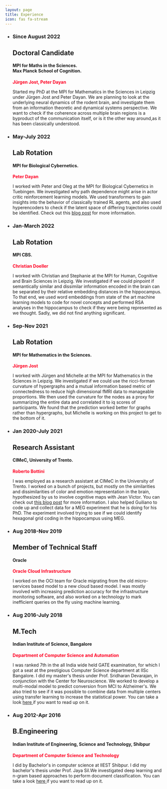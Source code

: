 ```yaml
---
layout: page
title: Experience
icon: fas fa-stream
---
```


<link href="https://fonts.googleapis.com/css2?family=Montserrat:wght@300;400;500&display=swap" rel="stylesheet">
<body>
    <div class="timeline">
        <ul>
            <li>
                <div class="content">
                <div class="time">
                    <h3>Since August 2022</h3>
                </div>
                    <h2>Doctoral Candidate</h2>
                    <h4>MPI for Maths in the Sciences. <br> Max Planck School of Cognition.</h4>
                    <p style="color:#ff0022;"><b>Jürgen Jost, Peter Dayan</b></p>
                    <p>Started my PhD at the MPI for Mathematics in the Sciences in Leipzig under Jürgen Jost and Peter Dayan. We are planning to look at the underlying neural dynamics of the rodent brain, and investigate them from an information theoretic and dynamical systems perspective. We want to check if the coherence across multiple brain regions is a byproduct of the communication itself, or is it the other way around,as it has been classically understood.</p>
                </div>
            </li>
            <li>
                <div class="content">
                    <div class="time">
                        <h3>May-July 2022</h3>
                    </div>
                    <h2>Lab Rotation</h2>
                    <h4>MPI for Biological Cybernetics.</h4>
                    <p style="color:#ff0022;"><b>Peter Dayan</b></p>
                    <p>I worked with Peter and Oleg at the MPI for Biological Cybernetics in Tuebingen. We investigated why path dependence might arise in actor critic reinforcement learning models. We used transformers to gain insights into the behavior of classically trained RL agents, and also used hyperencoders to check if the latent space of differing trajectories could be identified. Check out this <a href="">blog post</a> for more information.</p>
                </div>
            </li>
            <li>
                <div class="content">
                    <div class="time">
                        <h3>Jan-March 2022</h3>
                    </div>
                    <h2>Lab Rotation</h2>
                    <h4>MPI CBS.</h4>
                    <p style="color:#ff0022;"><b>Christian Doeller</b></p>
                    <p>I worked with Christian and Stephanie at the MPI for Human, Cognitive and Brain Sciences in Leipzig. We investigated if we could pinpoint if semantically similar and dissimilar information encoded in the brain can be separated by their relative embedding distances in the hippocampus. To that end, we used word embeddings from state of the art machine learning models to code for novel concepts and performed RSA analyses in the hippocampus to check if they were being represented as we thought. Sadly, we did not find anything significant. </p>
                </div>
            </li>
            <li>
                <div class="content">
                    <div class="time">
                        <h3>Sep-Nov 2021</h3>
                    </div>
                    <h2>Lab Rotation</h2>
                    <h4>MPI for Mathematics in the Sciences.</h4>
                    <p style="color:#ff0022;"><b>Jürgen Jost</b></p>
                    <p>I worked with Jürgen and Michelle at the MPI for Mathematics in the Sciences in Leipzig. We investigated if we could use the ricci-forman curvature of hypergraphs and a mutual information based metric of connectedness to reduce high dimensional fMRI data to manageable proportions. We then used the curvature for the nodes as a proxy for summarizing the entire data and correlated it to iq scores of participants. We found that the prediction worked better for graphs rather than hypergraphs, but Michelle is working on this project to get to the bottom of it.</p>  
                </div>
            </li>
            <li>
                <div class="content">
                    <div class="time">
                        <h3>Jan 2020-July 2021</h3>
                    </div>
                    <h2>Research Assistant</h2>
                    <h4>CIMeC, University of Trento.</h4>
                    <p style="color:#ff0022;"><b>Roberto Bottini</b></p>
                    <p>I was employed as a research assistant at CIMeC in the University of Trento. I worked on a bunch of projects, but mostly on the similarities and dissimilarities of color and emotion representation in the brain, hypothesized by us to involve cognitive maps with Jean Victor. You can check out <a href="">this blog post</a> for more information. I also helped Guiliano to code up and collect data for a MEG experiment that he is doing for his PhD. The experiment involved trying to see if we could identify hexagonal grid coding in the hippocampus using MEG.</p>  
                </div>
            </li>
            <li>    
                <div class="content">
                    <div class="time">
                        <h3>Aug 2018-Nov 2019</h3>
                    </div>
                    <h2>Member of Technical Staff</h2>
                    <h4>Oracle</h4>
                    <p style="color:#ff0022;"><b>Oracle Cloud Infrastructure</b></p>
                    <p>I worked on the OCI team for Oracle migrating from the old micro-services based model to a new cloud based model. I was mostly involved with increasing prediction accuracy for the infrastructure monitoring software, and also worked on a technology to mark inefficient queries on the fly using machine learning.</p>  
                </div>
            </li>
            <li>    
                <div class="content">
                    <div class="time">
                        <h3>Aug 2016-July 2018</h3>
                    </div>
                    <h2>M.Tech</h2>
                    <h4>Indian Institute of Science, Bangalore</h4>
                    <p style="color:#ff0022;"><b>Department of Computer Science and Automation</b></p>
                    <p>I was ranked 7th in the all India wide held GATE examination, for which I got a seat at the prestigious Computer Science department at IISc Bangalore. I did my master's thesis under Prof. Sridharan Devarajan, in conjunction with the Center for Neuroscience. We worked to develop a multi-modal model to predict conversion from MCI to Alzheimer's. We also tried to see if it was possible to combine data from multiple centers using transfer learning to increase the statistical power. You can take a look <a href=""> here </a>if you want to read up on it.</p>  
                </div>
            </li>
            <li>    
                <div class="content">
                    <div class="time">
                        <h3>Aug 2012-Apr 2016</h3>
                    </div>
                    <h2>B.Engineering</h2>
                    <h4>Indian Institute of Engineering, Science and Technology, Shibpur</h4>
                    <p style="color:#ff0022;"><b>Department of Computer Science and Technology</b></p>
                    <p>I did by Bachelor's in computer science at IIEST Shibpur. I did my bachelor's thesis under Prof. Jaya Sil.We investigated deep learning and n-gram based approaches to perform document classification. You can take a look <a href=""> here </a>if you want to read up on it.</p>  
                </div>
            </li>
            <div style="clear: both;"></div>
        </ul>
    </div>
</body>